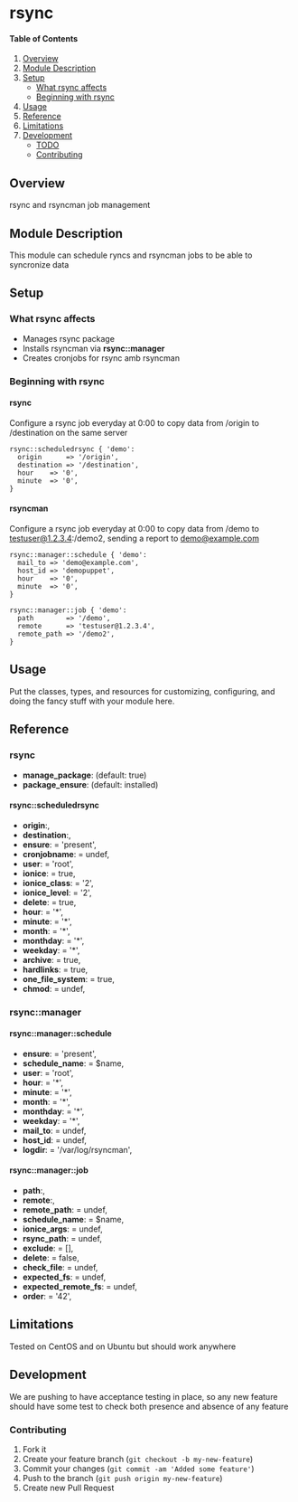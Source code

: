 # rsync

#### Table of Contents

1. [Overview](#overview)
2. [Module Description](#module-description)
3. [Setup](#setup)
    * [What rsync affects](#what-rsync-affects)
    * [Beginning with rsync](#beginning-with-rsync)
4. [Usage](#usage)
5. [Reference](#reference)
5. [Limitations](#limitations)
6. [Development](#development)
    * [TODO](#todo)
    * [Contributing](#contributing)

## Overview

rsync and rsyncman job management

## Module Description

This module can schedule ryncs and rsyncman jobs to be able to syncronize data

## Setup

### What rsync affects

* Manages rsync package
* Installs rsyncman via **rsync::manager**
* Creates cronjobs for rsync amb rsyncman

### Beginning with rsync

#### rsync

Configure a rsync job everyday at 0:00 to copy data from /origin to /destination on the same server

```puppet
rsync::scheduledrsync { 'demo':
  origin      => '/origin',
  destination => '/destination',
  hour    => '0',
  minute  => '0',
}
```

#### rsyncman

Configure a rsync job everyday at 0:00 to copy data from /demo to testuser@1.2.3.4:/demo2, sending a report to demo@example.com

```puppet
rsync::manager::schedule { 'demo':
  mail_to => 'demo@example.com',
  host_id => 'demopuppet',
  hour    => '0',
  minute  => '0',
}

rsync::manager::job { 'demo':
  path        => '/demo',
  remote      => 'testuser@1.2.3.4',
  remote_path => '/demo2',
}
```

## Usage

Put the classes, types, and resources for customizing, configuring, and doing
the fancy stuff with your module here.

## Reference

### rsync

* **manage_package**: (default: true)
* **package_ensure**: (default: installed)

#### rsync::scheduledrsync

* **origin**:,
* **destination**:,
* **ensure**:          = 'present',
* **cronjobname**:     = undef,
* **user**:            = 'root',
* **ionice**:          = true,
* **ionice_class**:    = '2',
* **ionice_level**:    = '2',
* **delete**:          = true,
* **hour**:            = '\*',
* **minute**:          = '\*',
* **month**:           = '\*',
* **monthday**:        = '\*',
* **weekday**:         = '\*',
* **archive**:         = true,
* **hardlinks**:       = true,
* **one_file_system**: = true,
* **chmod**:           = undef,

### rsync::manager

#### rsync::manager::schedule

* **ensure**:        = 'present',
* **schedule_name**: = $name,
* **user**:          = 'root',
* **hour**:          = '\*',
* **minute**:        = '\*',
* **month**:         = '\*',
* **monthday**:      = '\*',
* **weekday**:       = '\*',
* **mail_to**:       = undef,
* **host_id**:       = undef,
* **logdir**:        = '/var/log/rsyncman',

#### rsync::manager::job

* **path**:,
* **remote**:,
* **remote_path**:        = undef,
* **schedule_name**:      = $name,
* **ionice_args**:        = undef,
* **rsync_path**:         = undef,
* **exclude**:            = [],
* **delete**:             = false,
* **check_file**:         = undef,
* **expected_fs**:        = undef,
* **expected_remote_fs**: = undef,
* **order**:              = '42',

## Limitations

Tested on CentOS and on Ubuntu but should work anywhere

## Development

We are pushing to have acceptance testing in place, so any new feature should
have some test to check both presence and absence of any feature

### Contributing

1. Fork it
2. Create your feature branch (`git checkout -b my-new-feature`)
3. Commit your changes (`git commit -am 'Added some feature'`)
4. Push to the branch (`git push origin my-new-feature`)
5. Create new Pull Request
